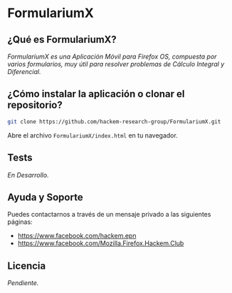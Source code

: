 # FormulariumX

## ¿Qué es FormulariumX?
*FormulariumX es una Aplicación Móvil para Firefox OS, compuesta por varios formularios, muy útil para resolver problemas de Cálculo Integral y Diferencial.*

## ¿Cómo instalar la aplicación o clonar el repositorio?

```bash
git clone https://github.com/hackem-research-group/FormulariumX.git
```

Abre el archivo `FormulariumX/index.html` en tu navegador.

## Tests

*En Desarrollo.*

## Ayuda y Soporte

Puedes contactarnos a través de un mensaje privado a las siguientes páginas:
* https://www.facebook.com/hackem.epn
* https://www.facebook.com/Mozilla.Firefox.Hackem.Club

## Licencia

*Pendiente.*


